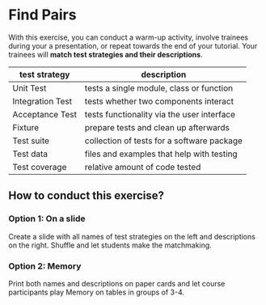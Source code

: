 # Find Pairs

With this exercise, you can conduct a warm-up activity, involve trainees during your a presentation, or repeat towards the end of your tutorial. Your trainees will **match test strategies and their descriptions**.

| test strategy | description |
|---------------|-------------|
| Unit Test | tests a single module, class or function |
| Integration Test | tests whether two components interact |
| Acceptance Test  | tests functionality via the user interface |
| Fixture | prepare tests and clean up afterwards |
| Test suite | collection of tests for a software package |
| Test data | files and examples that help with testing |
| Test coverage | relative amount of code tested |


## How to conduct this exercise?

### Option 1: On a slide
Create a slide with all names of test strategies on the left and descriptions on the right. Shuffle and let students make the matchmaking.

### Option 2: Memory
Print both names and descriptions on paper cards and let course participants play Memory on tables in groups of 3-4.


